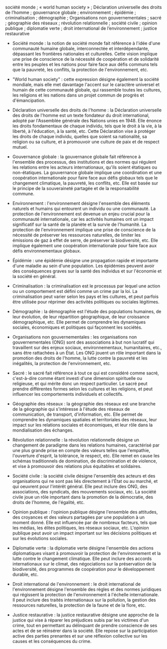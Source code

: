 société monde ; « world human society » ; Déclaration universelle des droits de l’homme ; gouvernance globale ; environnement ; épidémie ; criminalisation ; démographie ; Organisations non gouvernementales ; sacré ; géographie des réseaux ; révolution relationnelle ; société civile ; opinion publique ; diplomatie verte ; droit international de l’environnement ; justice restaurative

-   Société monde : la notion de société monde fait référence à l'idée d'une communauté humaine globale, interconnectée et interdépendante, dépassant les frontières nationales et culturelles. Cette vision implique une prise de conscience de la nécessité de coopération et de solidarité entre les peuples et les nations pour faire face aux défis communs tels que la pauvreté, les conflits, la protection de l'environnement, etc.
    
-   "World human society" : cette expression désigne également la société mondiale, mais elle met davantage l'accent sur le caractère universel et humain de cette communauté globale, qui rassemble toutes les cultures, les religions et les nations dans un projet commun de progrès et d'émancipation.
    
-   Déclaration universelle des droits de l'homme : la Déclaration universelle des droits de l'homme est un texte fondateur du droit international, adopté par l'Assemblée générale des Nations unies en 1948. Elle énonce les droits fondamentaux de chaque individu, tels que le droit à la vie, à la liberté, à l'éducation, à la santé, etc. Cette Déclaration vise à protéger les droits de chaque individu, quelles que soient sa nationalité, sa religion ou sa culture, et à promouvoir une culture de paix et de respect mutuel.
    
-   Gouvernance globale : la gouvernance globale fait référence à l'ensemble des processus, des institutions et des normes qui régulent les relations entre les acteurs internationaux, qu'ils soient étatiques ou non-étatiques. La gouvernance globale implique une coordination et une coopération internationale pour faire face aux défis globaux tels que le changement climatique, la pauvreté, les conflits, etc. Elle est basée sur le principe de la souveraineté partagée et de la responsabilité commune.
    
-   Environnement : l'environnement désigne l'ensemble des éléments naturels et humains qui entourent un individu ou une communauté. La protection de l'environnement est devenue un enjeu crucial pour la communauté internationale, car les activités humaines ont un impact significatif sur la santé de la planète et la survie de l'humanité. La protection de l'environnement implique une prise de conscience de la nécessité de préserver les ressources naturelles, de limiter les émissions de gaz à effet de serre, de préserver la biodiversité, etc. Elle implique également une coopération internationale pour faire face aux défis environnementaux globaux.

-   Épidémie : une épidémie désigne une propagation rapide et importante d'une maladie au sein d'une population. Les épidémies peuvent avoir des conséquences graves sur la santé des individus et sur l'économie et la société en général.
    
-   Criminalisation : la criminalisation est le processus par lequel une action ou un comportement est défini comme un crime par la loi. La criminalisation peut varier selon les pays et les cultures, et peut parfois être utilisée pour réprimer des activités politiques ou sociales légitimes.
    
-   Démographie : la démographie est l'étude des populations humaines, de leur évolution, de leur répartition géographique, de leur croissance démographique, etc. Elle permet de comprendre les dynamiques sociales, économiques et politiques qui façonnent les sociétés.
    
-   Organisations non gouvernementales : les organisations non gouvernementales (ONG) sont des associations à but non lucratif qui travaillent sur des enjeux sociaux, environnementaux, humanitaires, etc., sans être rattachées à un État. Les ONG jouent un rôle important dans la promotion des droits de l'homme, la lutte contre la pauvreté et les inégalités, la protection de l'environnement, etc.
    
-   Sacré : le sacré fait référence à tout ce qui est considéré comme sacré, c'est-à-dire comme étant investi d'une dimension spirituelle ou religieuse, et qui mérite donc un respect particulier. Le sacré peut prendre différentes formes selon les cultures et les religions, et peut influencer les comportements individuels et collectifs.
    
-   Géographie des réseaux : la géographie des réseaux est une branche de la géographie qui s'intéresse à l'étude des réseaux de communication, de transport, d'information, etc. Elle permet de comprendre les dynamiques spatiales et territoriales des réseaux, leur impact sur les relations sociales et économiques, et leur rôle dans la mondialisation des échanges.

-   Révolution relationnelle : la révolution relationnelle désigne un changement de paradigme dans les relations humaines, caractérisé par une plus grande prise en compte des valeurs telles que l'empathie, l'ouverture d'esprit, la tolérance, le respect, etc. Elle remet en cause les schémas traditionnels de domination, de discrimination et de violence, et vise à promouvoir des relations plus équitables et solidaires.
    
-   Société civile : la société civile désigne l'ensemble des acteurs et des organisations qui ne sont pas liés directement à l'État ou au marché, et qui oeuvrent pour l'intérêt général. Elle peut inclure des ONG, des associations, des syndicats, des mouvements sociaux, etc. La société civile joue un rôle important dans la promotion de la démocratie, des droits de l'homme, de l'égalité, etc.
    
-   Opinion publique : l'opinion publique désigne l'ensemble des attitudes, des croyances et des valeurs partagées par une population à un moment donné. Elle est influencée par de nombreux facteurs, tels que les médias, les élites politiques, les réseaux sociaux, etc. L'opinion publique peut avoir un impact important sur les décisions politiques et sur les évolutions sociales.
    
-   Diplomatie verte : la diplomatie verte désigne l'ensemble des actions diplomatiques visant à promouvoir la protection de l'environnement et la lutte contre le changement climatique. Elle peut inclure des accords internationaux sur le climat, des négociations sur la préservation de la biodiversité, des programmes de coopération pour le développement durable, etc.
    
-   Droit international de l'environnement : le droit international de l'environnement désigne l'ensemble des règles et des normes juridiques qui régissent la protection de l'environnement à l'échelle internationale. Il peut inclure des traités internationaux sur la pollution, la gestion des ressources naturelles, la protection de la faune et de la flore, etc.
    
-   Justice restaurative : la justice restaurative désigne une approche de la justice qui vise à réparer les préjudices subis par les victimes d'un crime, tout en permettant au délinquant de prendre conscience de ses actes et de se réinsérer dans la société. Elle repose sur la participation active des parties prenantes et sur une réflexion collective sur les causes et les conséquences du crime.